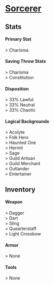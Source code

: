 <script>const page = "roleTypes"</script>
# **[Sorcerer](https://www.dndbeyond.com/classes/sorcerer)**
## **Stats**
#### **Primary Stat**
\> Charisma
#### **Saving Throw Stats**
\> Charisma<br>
\> Constitution
#### **Disposition**
\> 33% Lawful<br>
\> 33% Neutral<br>
\> 33% Chaotic
#### **Logical Backgrounds**
\> Acolyte<br>
\> Folk Hero<br>
\> Haunted One<br>
\> Hermit<br>
\> Sage<br>
\> Guild Artisan<br>
\> Guild Merchant<br>
\> Outlander<br>
\> Entertainer
## **Inventory**
#### **Weapon**
\> Dagger<br>
\> Dart<br>
\> Sling<br>
\> Quearterstaff<br>
\> Light Crossbow
#### **Armor**
\> None
#### **Tools**
\> None
